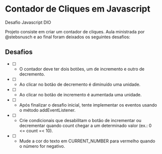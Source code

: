 # Contador de Cliques em Javascript

Desafio Javascript DIO

Projeto consiste em criar um contador de cliques. Aula ministrada por @stebsnusch e ao final foram deixados os seguintes desafios:

## Desafios

- [ ] - O contador deve ter dois botões, um de incremento e outro de decremento.
- [ ] - Ao clicar no botão de decremento é diminuído uma unidade.
- [ ] - Ao clicar no botão de incremento é aumentada uma unidade.
- [ ] - Após finalizar o desafio inicial, tente implementar os eventos usando o método addEventListener.
- [ ] - Crie condicionais que desabilitam o botão de incrementar ou decrementar quando count chegar a um determinado valor (ex.: 0 <= count =< 10).
- [ ] - Mude a cor do texto em CURRENT_NUMBER para vermelho quando o número for negativo.
